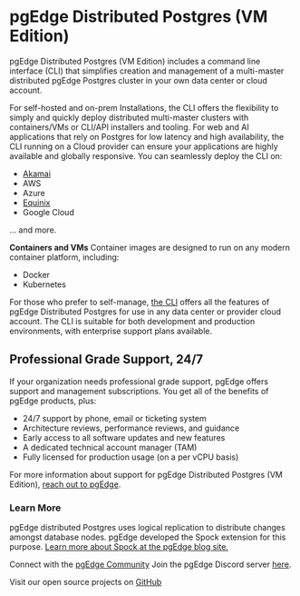 # pgEdge Distributed Postgres (VM Edition)

pgEdge Distributed Postgres (VM Edition) includes a command line interface (CLI) that simplifies creation and management of a multi-master distributed pgEdge Postgres cluster in your own data center or cloud account.

For self-hosted and on-prem Installations, the CLI offers the flexibility to simply and quickly deploy distributed multi-master clusters with containers/VMs or CLI/API installers and tooling. For web and AI applications that rely on Postgres for low latency and high availability, the CLI running on a Cloud provider can ensure your applications are highly available and globally responsive. You can seamlessly deploy the CLI on:

* [Akamai](https://www.pgedge.com/landing-pages/platform-download-for-akamai)
* AWS
* Azure
* [Equinix](https://www.pgedge.com/blog/announcing-our-partnership-with-equinix-and-availability-of-pgedge-platform-on-equinix-metal)
* Google Cloud

... and more.

**Containers and VMs** Container images are designed to run on any modern container platform, including:

* Docker 
* Kubernetes

For those who prefer to self-manage, [the CLI](https://www.pgedge.com/products/pgedge-platform) offers all the features of pgEdge Distributed Postgres for use in any data center or provider cloud account. The CLI is suitable for both development and production environments, with enterprise support plans available.

## Professional Grade Support, 24/7

If your organization needs professional grade support, pgEdge offers support and management subscriptions. You get all of the benefits of pgEdge products, plus:

- 24/7 support by phone, email or ticketing system
- Architecture reviews, performance reviews, and guidance
- Early access to all software updates and new features
- A dedicated technical account manager (TAM)
- Fully licensed for production usage (on a per vCPU basis)

For more information about support for pgEdge Distributed Postgres (VM Edition), [reach out to pgEdge](https://www.pgedge.com/contact).

### Learn More

pgEdge distributed Postgres uses logical replication to distribute changes amongst database nodes. pgEdge developed the Spock extension for this purpose. [Learn more about Spock at the pgEdge blog site.](https://www.pgedge.com/blog)

Connect with the [pgEdge Community](https://github.com/pgEdge/pgedge/discussions)
Join the pgEdge Discord server [here](https://discord.gg/QaqHy52sUd).

Visit our open source projects on [GitHub](https://github.com/pgEdge)
